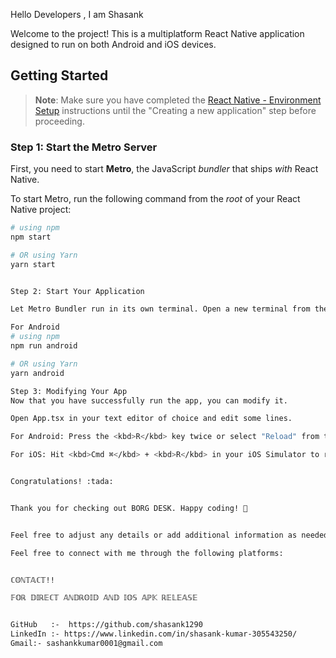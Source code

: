 Hello Developers , I am Shasank

Welcome to the project! This is a multiplatform React Native application designed to run on both Android and iOS devices. 

## Getting Started

>**Note**: Make sure you have completed the [React Native - Environment Setup](https://reactnative.dev/docs/environment-setup) instructions until the "Creating a new application" step before proceeding.

### Step 1: Start the Metro Server

First, you need to start **Metro**, the JavaScript _bundler_ that ships _with_ React Native.

To start Metro, run the following command from the _root_ of your React Native project:

```bash
# using npm
npm start

# OR using Yarn
yarn start


Step 2: Start Your Application

Let Metro Bundler run in its own terminal. Open a new terminal from the root of your React Native project. Run the following command to start your Android or iOS app:

For Android
# using npm
npm run android

# OR using Yarn
yarn android

Step 3: Modifying Your App
Now that you have successfully run the app, you can modify it.

Open App.tsx in your text editor of choice and edit some lines.

For Android: Press the <kbd>R</kbd> key twice or select "Reload" from the Developer Menu (<kbd>Ctrl</kbd> + <kbd>M</kbd> on Windows and Linux, or <kbd>Cmd ⌘</kbd> + <kbd>M</kbd> on macOS) to see your changes!

For iOS: Hit <kbd>Cmd ⌘</kbd> + <kbd>R</kbd> in your iOS Simulator to reload the app and see your changes!


Congratulations! :tada:


Thank you for checking out BORG DESK. Happy coding! 🚀


Feel free to adjust any details or add additional information as needed!

Feel free to connect with me through the following platforms:


ℂ𝕆ℕ𝕋𝔸ℂ𝕋!!

𝔽𝕆ℝ 𝔻𝕀ℝ𝔼ℂ𝕋 𝔸ℕ𝔻ℝ𝕆𝕀𝔻 𝔸ℕ𝔻 𝕀𝕆𝕊 𝔸ℙ𝕂 ℝ𝔼𝕃𝔼𝔸𝕊𝔼


GitHub   :-  https://github.com/shasank1290
LinkedIn :- https://www.linkedin.com/in/shasank-kumar-305543250/
Gmail:- sashankkumar0001@gmail.com
